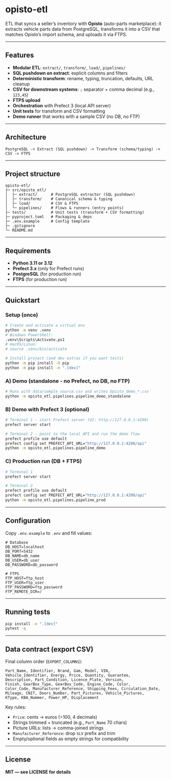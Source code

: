 # opisto-etl

ETL that syncs a seller’s inventory with **Opisto** (auto-parts marketplace): it extracts vehicle parts data from PostgreSQL, transforms it into a CSV that matches Opisto’s import schema, and uploads it via FTPS.

---

## Features

* **Modular ETL**: `extract/`, `transform/`, `load/`, `pipelines/`
* **SQL pushdown on extract**: explicit columns and filters
* **Deterministic transform**: rename, typing, truncation, defaults, URL cleanup
* **CSV for downstream systems**: `;` separator + comma decimal (e.g., `123,45`)
* **FTPS upload**
* **Orchestration** with Prefect 3 (local API server)
* **Unit tests** for transform and CSV formatting
* **Demo runner** that works with a sample CSV (no DB, no FTP)

---

## Architecture

```
PostgreSQL -> Extract (SQL pushdown) -> Transform (schema/typing) -> CSV -> FTPS
```

---

## Project structure

```
opisto-etl/
├─ src/opisto_etl/
│  ├─ extract/      # PostgreSQL extractor (SQL pushdown)
│  ├─ transform/    # Canonical schema & typing
│  ├─ load/         # CSV & FTPS
│  └─ pipelines/    # Flows & runners (entry points)
├─ tests/           # Unit tests (transform + CSV formatting)
├─ pyproject.toml   # Packaging & deps
├─ .env.example     # Config template
├─ .gitignore
└─ README.md
```

---

## Requirements

* **Python 3.11 or 3.12**
* **Prefect 3.x** (only for Prefect runs)
* **PostgreSQL** (for production run)
* **FTPS** (for production run)

---

## Quickstart

### Setup (once)

```bash
# Create and activate a virtual env
python -m venv .venv
# Windows PowerShell:
.venv\Scripts\Activate.ps1
# macOS/Linux:
# source .venv/bin/activate

# Install project (and dev extras if you want tests)
python -m pip install -U pip
python -m pip install -e ".[dev]"
```

### A) Demo (standalone - no Prefect, no DB, no FTP)

```bash
# Runs with data/sample_source.csv and writes Opisto_demo_*.csv
python -m opisto_etl.pipelines.pipeline_demo_standalone
```

### B) Demo with Prefect 3 (optional)

```bash
# Terminal 1 - start Prefect server (UI: http://127.0.0.1:4200)
prefect server start
```

```bash
# Terminal 2 - point to the local API and run the demo flow
prefect profile use default
prefect config set PREFECT_API_URL="http://127.0.0.1:4200/api"
python -m opisto_etl.pipelines.pipeline_demo
```

### C) Production run (DB + FTPS)

```bash
# Terminal 1
prefect server start
```

```bash
# Terminal 2
prefect profile use default
prefect config set PREFECT_API_URL="http://127.0.0.1:4200/api"
python -m opisto_etl.pipelines.pipeline_prod
```

---

## Configuration

Copy `.env.example` to `.env` and fill values:

```dotenv
# Database
DB_HOST=localhost
DB_PORT=5432
DB_NAME=db_name
DB_USER=db_user
DB_PASSWORD=db_password

# FTPS
FTP_HOST=ftp_host
FTP_USER=ftp_user
FTP_PASSWORD=ftp_password
FTP_REMOTE_DIR=/
```

---

## Running tests

```bash
pip install -e ".[dev]"
pytest -q
```

---

## Data contract (export CSV)

Final column order (`EXPORT_COLUMNS`):

```
Part_Name, Identifier, Brand, Gam, Model, VIN,
Vehicle_Identifier, Energy, Price, Quantity, Guarantee,
Description, Part_Condition, Licence_Plate, Version,
Finish, GearBox_Type, GearBox_Code, Engine_Code, Color,
Color_Code, Manufacturer_Reference, Shipping_Fees, Circulation_Date,
Mileage, CNIT, Doors_Number, Part_Pictures, Vehicle_Pictures,
KType, KBA_Nummer, Power_HP, Displacement
```

Key rules:

* `Price`: cents -> euros (÷100, 4 decimals)
* Strings trimmed + truncated (e.g., `Part_Name` 70 chars)
* Picture URLs: lists -> comma-joined strings
* `Manufacturer_Reference`: drop `SLV` prefix and trim
* Empty/optional fields as empty strings for compatibility

---

## License

**MIT — see LICENSE for details**
